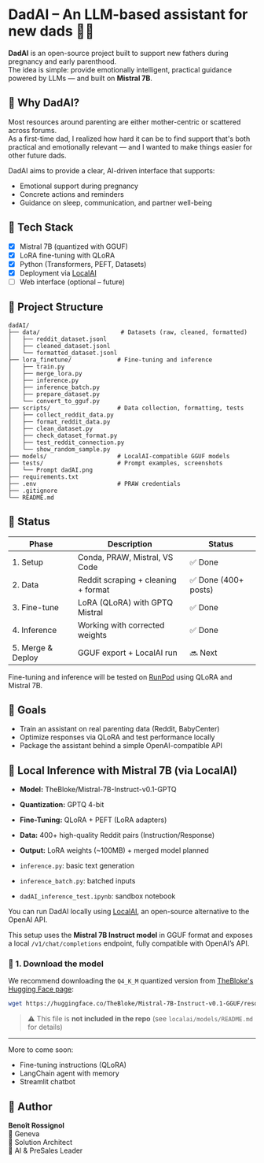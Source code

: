 # DadAI – An LLM-based assistant for new dads 🤖👶

**DadAI** is an open-source project built to support new fathers during pregnancy and early parenthood.  
The idea is simple: provide emotionally intelligent, practical guidance powered by LLMs — and built on **Mistral 7B**.

## 🚀 Why DadAI?

Most resources around parenting are either mother-centric or scattered across forums.  
As a first-time dad, I realized how hard it can be to find support that's both practical and emotionally relevant — and I wanted to make things easier for other future dads.  

DadAI aims to provide a clear, AI-driven interface that supports:
- Emotional support during pregnancy
- Concrete actions and reminders
- Guidance on sleep, communication, and partner well-being

## 🧠 Tech Stack

- [x] Mistral 7B (quantized with GGUF)
- [x] LoRA fine-tuning with QLoRA
- [x] Python (Transformers, PEFT, Datasets)
- [x] Deployment via [LocalAI](https://github.com/go-skynet/LocalAI)
- [ ] Web interface (optional – future)

## 📂 Project Structure

```
dadAI/
├── data/                       # Datasets (raw, cleaned, formatted)
│   ├── reddit_dataset.jsonl
│   ├── cleaned_dataset.jsonl
│   └── formatted_dataset.jsonl
├── lora_finetune/             # Fine-tuning and inference
│   ├── train.py
│   ├── merge_lora.py
│   ├── inference.py
│   ├── inference_batch.py
│   ├── prepare_dataset.py
│   └── convert_to_gguf.py
├── scripts/                   # Data collection, formatting, tests
│   ├── collect_reddit_data.py
│   ├── format_reddit_data.py
│   ├── clean_dataset.py
│   ├── check_dataset_format.py
│   ├── test_reddit_connection.py
│   └── show_random_sample.py
├── models/                    # LocalAI-compatible GGUF models
├── tests/                     # Prompt examples, screenshots
│   └── Prompt dadAI.png
├── requirements.txt
├── .env                       # PRAW credentials
├── .gitignore
└── README.md
```

## 💬 Status

| Phase | Description | Status |
|-------|-------------|--------|
| 1. Setup | Conda, PRAW, Mistral, VS Code | ✅ Done |
| 2. Data | Reddit scraping + cleaning + format | ✅ Done (400+ posts) |
| 3. Fine-tune | LoRA (QLoRA) with GPTQ Mistral | ✅ Done |
| 4. Inference | Working with corrected weights | ✅ Done |
| 5. Merge & Deploy | GGUF export + LocalAI run | 🔜 Next |

Fine-tuning and inference will be tested on [RunPod](https://www.runpod.io/) using QLoRA and Mistral 7B.

## 📌 Goals

- Train an assistant on real parenting data (Reddit, BabyCenter)
- Optimize responses via QLoRA and test performance locally
- Package the assistant behind a simple OpenAI-compatible API

## 🧪 Local Inference with Mistral 7B (via LocalAI)

- **Model:** TheBloke/Mistral-7B-Instruct-v0.1-GPTQ
- **Quantization:** GPTQ 4-bit
- **Fine-Tuning:** QLoRA + PEFT (LoRA adapters)
- **Data:** 400+ high-quality Reddit pairs (Instruction/Response)
- **Output:** LoRA weights (~100MB) + merged model planned

- `inference.py`: basic text generation
- `inference_batch.py`: batched inputs
- `dadAI_inference_test.ipynb`: sandbox notebook

You can run DadAI locally using [LocalAI](https://github.com/go-skynet/LocalAI), an open-source alternative to the OpenAI API.

This setup uses the **Mistral 7B Instruct model** in GGUF format and exposes a local `/v1/chat/completions` endpoint, fully compatible with OpenAI’s API.

### 🧠 1. Download the model

We recommend downloading the `Q4_K_M` quantized version from [TheBloke's Hugging Face page](https://huggingface.co/TheBloke/Mistral-7B-Instruct-v0.1-GGUF):

```bash
wget https://huggingface.co/TheBloke/Mistral-7B-Instruct-v0.1-GGUF/resolve/main/mistral-7b-instruct-v0.1.Q4_K_M.gguf -P localai/models/
```

> ⚠️ This file is **not included in the repo** (see `localai/models/README.md` for details)

---

More to come soon:
- Fine-tuning instructions (QLoRA)
- LangChain agent with memory
- Streamlit chatbot

## 👤 Author

**Benoît Rossignol**  
📍 Geneva  
💼 Solution Architect  
🧠 AI & PreSales Leader